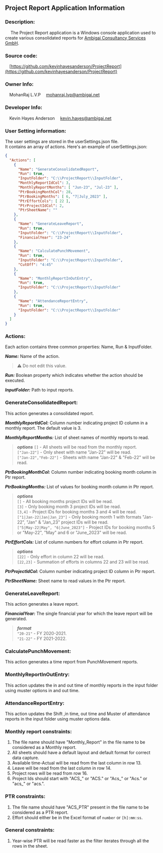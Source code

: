 ## Project Report Application Information
### Description:
&emsp; The Project Report application is a Windows console application used to create various consolidated reports for [Ambigai Consultancy Services GmbH](https://www.ambigai.net/).
### Source code:
&emsp;[https://github.com/kevinhayesanderson/ProjectReport](https://github.com/kevinhayesanderson/ProjectReport)

### Owner Info: 
&emsp;MohanRaj L.V.P 
&emsp;[mohanraj.lvp@ambigai.net](mailto:mohanraj.lvp@ambigai.net)
 
### Developer Info:
&emsp;Kevin Hayes Anderson
&emsp;[kevin.hayes@ambigai.net](mailto:kevin.hayes@ambigai.net)
 
 
### User Setting information:
The user settings are stored in the userSettings.json file.<br/>
It contains an array of actions.
Here's an example of userSettings.json:
```json
{
  "Actions": [
    {
      "Name": "GenerateConsolidatedReport",
      "Run": true,
      "InputFolder": "C:\\ProjectReport\\InputFolder",
      "MonthlyReportIdCol": 3,
      "MonthlyReportMonths": [ "Jun-23", "Jul-23" ],
      "PtrBookingMonthCol": 28,
      "PtrBookingMonths": [ 6, "7|July_2023" ],
      "PtrEffortCols": [ 22 ],
      "PtrProjectIdCol": 2,
      "PtrSheetName": ""
    },
    {
      "Name": "GenerateLeaveReport",
      "Run": true,
      "InputFolder": "C:\\ProjectReport\\InputFolder",
      "FinancialYear": "23-24"
    },
    {
      "Name": "CalculatePunchMovement",
      "Run": true,
      "InputFolder": "C:\\ProjectReport\\InputFolder",
      "CutOff": "4:45"
    },
    {
      "Name": "MonthlyReportInOutEntry",
      "Run": true,
      "InputFolder": "C:\\ProjectReport\\InputFolder"
    },
    {
      "Name": "AttendanceReportEntry",
      "Run": true,
      "InputFolder": "C:\\ProjectReport\\InputFolder"
    }
  ]
}
```
### Actions:
Each action contains three common properties: Name, Run & InputFolder.
 
***Name:***
Name of the action. 
> :warning: Do not edit this value.
 
***Run:***
Boolean property which indicates whether the action should be executed. 
 
***InputFolder:***
Path to input reports. 
 
### GenerateConsolidatedReport:
This action generates a consolidated report.
 
***MonthlyReportIdCol:***
Column number indicating project ID column in a monthly report.
The default value is 3.
 
***MonthlyReportMonths:***
List of sheet names of monthly reports to read.
>***options***
> `[]` - All sheets will be read from the monthly report.  
> `["Jan-22"]` - Only sheet with name "Jan-22" will be read.  
> `["Jan-22","Feb-22"]` - Sheets with name "Jan-22" & "Feb-22" will be read.
 
***PtrBookingMonthCol:***
Column number indicating booking month column in Ptr report.
 
***PtrBookingMonths:***
List of values for booking month column in Ptr report.
> ***options***  
> `[]` - All booking months project IDs will be read.  
> `[3]` - Only booking month 3 project IDs will be read.  
> `[3,4]` - Project IDs for booking months 3 and 4 will be read.  
> `["1|Jan-22|Jan|Jan_23"]` - Only booking month 1 with formats "Jan-22", "Jan" & "Jan_23" project IDs will be read.  
> `["5|May-22|May", "6|June_2023"]` - Project IDs for booking months 5 or "May-22", "May" and 6 or "June_2023" will be read.
 
***PtrEffortCols:***
List of column numbers for effort column in Ptr report.
> ***options***  
> `[22]` - Only effort in column 22 will be read.  
> `[22,23]` - Summation of efforts in columns 22 and 23 will be read.
 
***PtrProjectIdCol:***
Column number indicating project ID column in Ptr report.
 
***PtrSheetName:***
Sheet name to read values in the Ptr report.
 
### GenerateLeaveReport:
This action generates a leave report.
 
***FinancialYear:***
The single financial year for which the leave report will be generated.
> ***format***  
> `"20-21"` - FY 2020-2021.  
> `"21-22"` - FY 2021-2022.
 
### CalculatePunchMovement:
This action generates a time report from PunchMovement reports.
 
### MonthlyReportInOutEntry:
This action updates the in and out time of monthly reports in the input folder using muster options in and out time.

### AttendanceReportEntry:
This action updates the Shift ,in time, out time and Muster of attendance reports in the input folder using muster options data.

### Monthly report constraints:
 
1. The file name should have "Monthly_Report" in the file name to be considered as a Monthly report.
2. All sheets should have a default layout and default format for correct data capture.
3. Available time-Actual will be read from the last column in row 13.
4. Leave will be read from the last column in row 14.
5. Project rows will be read from row 16.
6. Project Ids should start with "ACS\_" or "ACS." or "Acs\_" or "Acs." or "acs\_" or "acs.".
 
### PTR constraints:
 
1. The file name should have "ACS_PTR" present in the file name to be considered as a PTR report.
2. Effort should either be in the Excel format of `number` or `[h]:mm:ss`.
 
### General constraints:
 
1. Year-wise PTR will be read faster as the filter iterates through all the rows in the sheet.
<br/><br/>